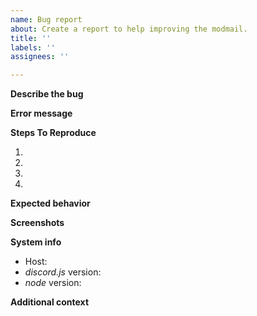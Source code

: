 ```yaml
---
name: Bug report
about: Create a report to help improving the modmail.
title: ''
labels: ''
assignees: ''

---
```


<!-- Screenshots and additional context are not necessary. -->

**Describe the bug**
<!-- A clear and concise description of what the bug is. -->

**Error message**
<!-- Provide the error message with the stack. -->

**Steps To Reproduce**
<!-- Steps to reproduce the behavior -->
1.
2.
3.
4.

**Expected behavior**
<!-- A clear and concise description of what you expected to happen. -->

**Screenshots**
<!-- If applicable, add screenshots to help explain your problem. -->

**System info**
- Host: <!-- GitHub, Heroku, Glitch, Replit, I host it on my own... -->
- *discord.js* version:
- *node* version:

**Additional context**
<!-- Add any other context about the problem here. -->
